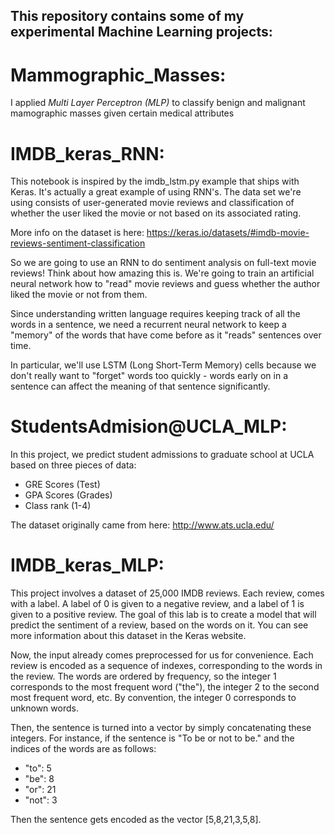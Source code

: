 ## This repository contains some of my experimental Machine Learning projects:

# Mammographic_Masses: 
I applied *Multi Layer Perceptron (MLP)* to classify benign and malignant mamographic masses given certain medical attributes

# IMDB_keras_RNN:

This notebook is inspired by the imdb_lstm.py example that ships with Keras. It's actually a great example of using RNN's. The data set we're using consists of user-generated movie reviews and classification of whether the user liked the movie or not based on its associated rating.

More info on the dataset is here:
https://keras.io/datasets/#imdb-movie-reviews-sentiment-classification

So we are going to use an RNN to do sentiment analysis on full-text movie reviews!
Think about how amazing this is. We're going to train an artificial neural network how to "read" movie reviews and guess whether the author liked the movie or not from them.

Since understanding written language requires keeping track of all the words in a sentence, we need a recurrent neural network to keep a "memory" of the words that have come before as it "reads" sentences over time.

In particular, we'll use LSTM (Long Short-Term Memory) cells because we don't really want to "forget" words too quickly - words early on in a sentence can affect the meaning of that sentence significantly.

# StudentsAdmision@UCLA_MLP: 
In this project, we predict student admissions to graduate school at UCLA based on three pieces of data:
- GRE Scores (Test)
- GPA Scores (Grades)
- Class rank (1-4)

The dataset originally came from here: http://www.ats.ucla.edu/


# IMDB_keras_MLP:

This project involves a dataset of 25,000 IMDB reviews. Each review, comes with a label. A label of 0 is given to a negative review, and a label of 1 is given to a positive review. The goal of this lab is to create a model that will predict the sentiment of a review, based on the words on it. You can see more information about this dataset in the Keras website.

Now, the input already comes preprocessed for us for convenience. Each review is encoded as a sequence of indexes, corresponding to the words in the review. The words are ordered by frequency, so the integer 1 corresponds to the most frequent word ("the"), the integer 2 to the second most frequent word, etc. By convention, the integer 0 corresponds to unknown words.

Then, the sentence is turned into a vector by simply concatenating these integers. For instance, if the sentence is "To be or not to be." and the indices of the words are as follows:
- "to": 5
- "be": 8
- "or": 21
- "not": 3

Then the sentence gets encoded as the vector [5,8,21,3,5,8].
